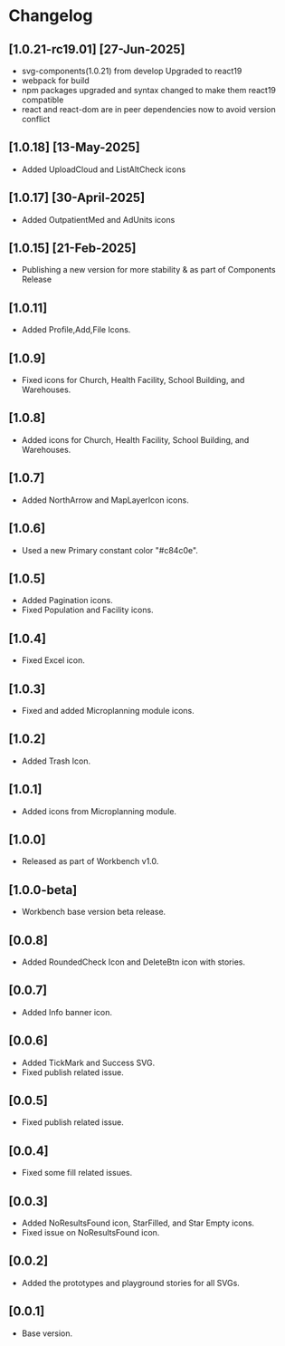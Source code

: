 # Changelog

## [1.0.21-rc19.01] [27-Jun-2025]
- svg-components(1.0.21) from develop Upgraded to react19
- webpack for build
- npm packages upgraded and syntax changed to make them react19 compatible
- react and react-dom are in peer dependencies now to avoid version conflict

## [1.0.18]  [13-May-2025]
- Added UploadCloud and ListAltCheck icons

## [1.0.17]  [30-April-2025]
- Added OutpatientMed and AdUnits icons

## [1.0.15]  [21-Feb-2025]
- Publishing a new version for more stability & as part of Components Release

## [1.0.11]
- Added Profile,Add,File Icons.

## [1.0.9]
- Fixed icons for Church, Health Facility, School Building, and Warehouses.

## [1.0.8]
- Added icons for Church, Health Facility, School Building, and Warehouses.

## [1.0.7]
- Added NorthArrow and MapLayerIcon icons.

## [1.0.6]
- Used a new Primary constant color "#c84c0e".

## [1.0.5]
- Added Pagination icons.
- Fixed Population and Facility icons.

## [1.0.4]
- Fixed Excel icon.

## [1.0.3]
- Fixed and added Microplanning module icons.

## [1.0.2]
- Added Trash Icon.

## [1.0.1]
- Added icons from Microplanning module.

## [1.0.0]
- Released as part of Workbench v1.0.

## [1.0.0-beta]
- Workbench base version beta release.

## [0.0.8]
- Added RoundedCheck Icon and DeleteBtn icon with stories.

## [0.0.7]
- Added Info banner icon.

## [0.0.6]
- Added TickMark and Success SVG.
- Fixed publish related issue.

## [0.0.5]
- Fixed publish related issue.

## [0.0.4]
- Fixed some fill related issues.

## [0.0.3]
- Added NoResultsFound icon, StarFilled, and Star Empty icons.
- Fixed issue on NoResultsFound icon.

## [0.0.2]
- Added the prototypes and playground stories for all SVGs.

## [0.0.1]
- Base version.
